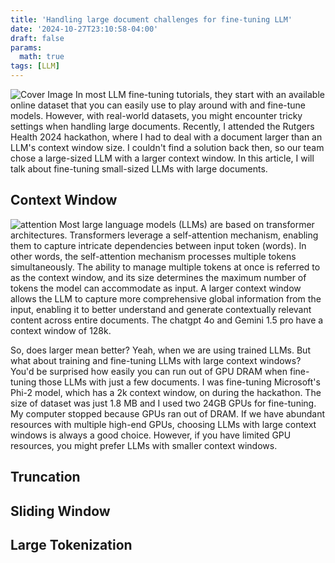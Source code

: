 ```yaml
---
title: 'Handling large document challenges for fine-tuning LLM'
date: '2024-10-27T23:10:58-04:00'
draft: false
params:
  math: true
tags: [LLM]
---
```


![Cover Image](/images/2024-10-27_LLM/cover.png)
In most LLM fine-tuning tutorials, they start with an available online dataset that you can easily use to play around with and fine-tune models. However, with real-world datasets, you might encounter tricky settings when handling large documents. Recently, I attended the Rutgers Health 2024 hackathon, where I had to deal with a document larger than an LLM's context window size. I couldn't find a solution back then, so our team chose a large-sized LLM with a larger context window. In this article, I will talk about fine-tuning small-sized LLMs with large documents.

## Context Window
![attention](/images/2024-10-27_LLM/attention.png)
Most large language models (LLMs) are based on transformer architectures. Transformers leverage a self-attention mechanism, enabling them to capture intricate dependencies between input token (words). In other words, the self-attention mechanism processes multiple tokens simultaneously. The ability to manage multiple tokens at once is referred to as the context window, and its size determines the maximum number of tokens the model can accommodate as input. A larger context window allows the LLM to capture more comprehensive global information from the input, enabling it to better understand and generate contextually relevant content across entire documents. The chatgpt 4o and Gemini 1.5 pro have a context window of 128k. 

So, does larger mean better? Yeah, when we are using trained LLMs. But what about training and fine-tuning LLMs with large context windows? You'd be surprised how easily you can run out of GPU DRAM when fine-tuning those LLMs with just a few documents. I was fine-tuning Microsoft's Phi-2 model, which has a 2k context window, on during the hackathon. The size of dataset was just 1.8 MB and I used two 24GB GPUs for fine-tuning. My computer stopped because GPUs ran out of DRAM. If we have abundant resources with multiple high-end GPUs, choosing LLMs with large context windows is always a good choice. However, if you have limited GPU resources, you might prefer LLMs with smaller context windows.


## Truncation

## Sliding Window

## Large Tokenization

